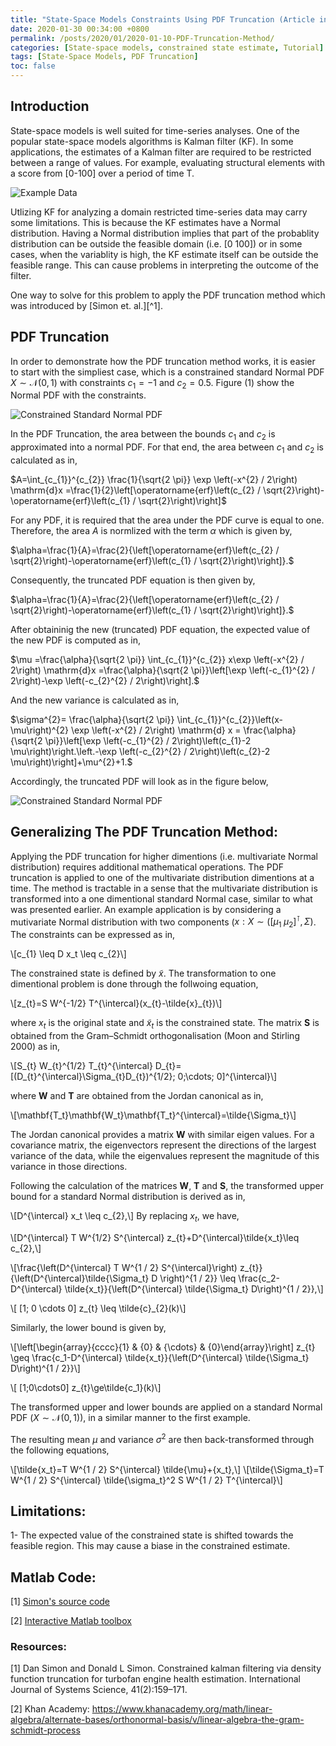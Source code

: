 ```yaml
---
title: "State-Space Models Constraints Using PDF Truncation (Article in Development)"
date: 2020-01-30 00:34:00 +0800
permalink: /posts/2020/01/2020-01-10-PDF-Truncation-Method/
categories: [State-space models, constrained state estimate, Tutorial]
tags: [State-Space Models, PDF Truncation]
toc: false
---
```

## Introduction
State-space models is well suited for time-series analyses. One of the popular state-space models algorithms is Kalman filter (KF). In some applications, the estimates of a Kalman filter are required to be restricted between a range of values. For example, evaluating structural elements with a score from [0-100] over a period of time T.

![Example Data](https://zachamida.github.io/assets/img/posts/post1/ExampleData.png)

Utlizing KF for analyzing a domain restricted time-series data may carry some limitations. This is because the KF  estimates have a Normal distribution. Having a Normal distribution implies that part of the probablity distribution can be outside the feasible domain (i.e. [0 100]) or in some cases, when the variablity is high, the KF estimate itself can be outside the feasible range. This can cause problems in interpreting the outcome of the filter.

One way to solve for this problem to apply the PDF truncation method which was introduced by [Simon et. al.][^1].

## PDF Truncation
In order to demonstrate how the PDF truncation method works, it is easier to start with the simpliest case, which is a constrained standard Normal PDF $X\sim\mathcal{N}(0,1)$ with constraints $c_1=-1$ and $c_2=0.5$. Figure (1) show the Normal PDF with the constraints.

![Constrained Standard Normal PDF](https://zachamida.github.io/assets/img/posts/post1/ConstNorm.png)

In the PDF Truncation, the area between the bounds $c_1$
and $c_2$ is approximated into a normal PDF. For that end, the area between $c_1$ and $c_2$ is calculated as in,

$A=\int_{c_{1}}^{c_{2}} \frac{1}{\sqrt{2 \pi}} \exp \left(-x^{2} / 2\right) \mathrm{d}x =\frac{1}{2}\left[\operatorname{erf}\left(c_{2} / \sqrt{2}\right)-\operatorname{erf}\left(c_{1} / \sqrt{2}\right)\right]$

For any PDF, it is required that the area under the PDF curve is equal to one. Therefore, the area $A$ is normlized with the term $\alpha$ which is given by,

$\alpha=\frac{1}{A}=\frac{2}{\left[\operatorname{erf}\left(c_{2} / \sqrt{2}\right)-\operatorname{erf}\left(c_{1} / \sqrt{2}\right)\right]}.$

Consequently, the truncated PDF equation is then given by,

$\alpha=\frac{1}{A}=\frac{2}{\left[\operatorname{erf}\left(c_{2} / \sqrt{2}\right)-\operatorname{erf}\left(c_{1} / \sqrt{2}\right)\right]}.$

After obtaininig the new (truncated) PDF equation, the expected value of the new PDF is computed as in,

$\mu =\frac{\alpha}{\sqrt{2 \pi}} \int_{c_{1}}^{c_{2}} x\exp \left(-x^{2} / 2\right) \mathrm{d}x =\frac{\alpha}{\sqrt{2 \pi}}\left[\exp \left(-c_{1}^{2} / 2\right)-\exp \left(-c_{2}^{2} / 2\right)\right].$

And the new variance is calculated as in,

$\sigma^{2}= \frac{\alpha}{\sqrt{2 \pi}} \int_{c_{1}}^{c_{2}}\left(x-\mu\right)^{2} \exp \left(-x^{2} / 2\right) \mathrm{d} x = \frac{\alpha}{\sqrt{2 \pi}}\left[\exp \left(-c_{1}^{2} / 2\right)\left(c_{1}-2 \mu\right)\right.\left.-\exp \left(-c_{2}^{2} / 2\right)\left(c_{2}-2 \mu\right)\right]+\mu^{2}+1.$

Accordingly, the truncated PDF will look as in the figure below,

![Constrained Standard Normal PDF](https://zachamida.github.io/assets/img/posts/post1/TruncNorm.png)

## Generalizing The PDF Truncation Method:
Applying the PDF truncation for higher dimentions (i.e. multivariate Normal distribution) requires additional mathematical operations. The PDF truncation is applied to one of the multivariate distribution dimentions at a time. The method is tractable in a sense that the multivariate distribution is transformed into a one dimentional standard Normal case, similar to what was presented earlier. An example application is by considering a mutivariate Normal distribution with two components ($x:X\sim([\mu_1\; \mu_2]^\intercal,\Sigma)$. The constraints can be expressed as in,

\\[c_{1} \leq D x_t \leq c_{2}\\]

The constrained state is defined by $\tilde{x}$. The transformation to one dimentional problem is done through the follwoing equation,

\\[z_{t}=S W^{-1/2} T^{\intercal}(x_{t}-\tilde{x}_{t})\\]

where $x_{t}$ is the original state and $\tilde{x}_{t}$ is the constrained state. The matrix $\mathbf{S}$ is obtained from the Gram–Schmidt orthogonalisation (Moon and Stirling 2000) as in,

\\[S_{t} W_{t}^{1/2} T_{t}^{\intercal} D_{t}=[(D_{t}^{\intercal}\Sigma_{t}D_{t})^{1/2}\; 0\;\cdots\; 0]^{\intercal}\\]

where $\mathbf{W}$ and $\mathbf{T}$ are obtained from the Jordan canonical as in,

\\[\mathbf{T_t}\mathbf{W_t}\mathbf{T_t}^{\intercal}=\tilde{\Sigma_t}\\]

The Jordan canonical provides a matrix $\mathbf{W}$ with similar eigen values. For a covariance matrix, the eigenvectors represent the directions of the largest variance of the data, while the eigenvalues represent the magnitude of this variance in those directions.

Following the calculation of the matrices $\mathbf{W}$, $\mathbf{T}$
 and $\mathbf{S}$, the transformed upper bound for a standard Normal distribution is derived as in,

\\[D^{\intercal} x_t \leq c_{2},\\]
By replacing $x_t$, we have,

\\[D^{\intercal} T W^{1/2} S^{\intercal} z_{t}+D^{\intercal}\tilde{x_t}\leq c_{2},\\]

\\[\frac{\left(D^{\intercal} T W^{1 / 2} S^{\intercal}\right) z_{t}}{\left(D^{\intercal}\tilde{\Sigma_t} D \right)^{1 / 2}} \leq \frac{c_2-D^{\intercal} \tilde{x_t}}{\left(D^{\intercal} \tilde{\Sigma_t} D\right)^{1 / 2}},\\]

\\[ [1\; 0 \cdots 0] z_{t}  \leq \tilde{c}_{2}(k)\\]

Similarly, the lower bound is given by,

\\[\left[\begin{array}{cccc}{1} & {0} & {\cdots} & {0}\end{array}\right] z_{t} \geq \frac{c_1-D^{\intercal} \tilde{x_t}}{\left(D^{\intercal} \tilde{\Sigma_t} D\right)^{1 / 2}}\\]

\\[ [1\;0\cdots0] z_{t}\ge\tilde{c_1}(k)\\]

The transformed upper and lower bounds are applied on a standard Normal PDF ($X\sim\mathcal{N}(0,1)$), in a similar manner to the first example.

The resulting mean $\mu$ and variance $\sigma^2$ are then back-transformed through the following equations,

\\[\tilde{x_t}=T W^{1 / 2} S^{\intercal} \tilde{\mu}+{x_t},\\]
\\[\tilde{\Sigma_t}=T W^{1 / 2} S^{\intercal} \tilde{\sigma_t}^2 S W^{1 / 2} T^{\intercal}\\]

## Limitations:
1- The expected value of the constrained state is shifted towards the feasible region. This may cause a biase in the constrained estimate.

## Matlab Code:
[1] [Simon's source code](https://academic.csuohio.edu/simond/kalmanconstrained/)

[2] [Interactive Matlab toolbox](https://github.com/zachamida/ConstrainedKalmanFilter)

### Resources:

[1] Dan Simon and Donald L Simon. Constrained kalman filtering via density function truncation for turbofan engine health estimation. International Journal of Systems Science, 41(2):159–171.

[2] Khan Academy: https://www.khanacademy.org/math/linear-algebra/alternate-bases/orthonormal-basis/v/linear-algebra-the-gram-schmidt-process


